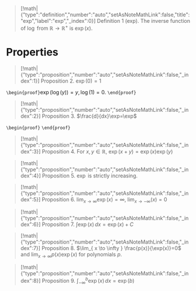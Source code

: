 > [!math|{"type":"definition","number":"auto","setAsNoteMathLink":false,"title":"exp","label":"exp","_index":0}] Definition 1 (exp).
> The inverse function of $\log$ from $\mathbb{R} \to \mathbb{R}^{+}$ is $\exp(x)$.

# Properties

> [!math|{"type":"proposition","number":"auto","setAsNoteMathLink":false,"_index":1}] Proposition 2.
> $\exp(0)=1$

`\begin{proof}`$\exp(\log(y))=y, \log(1)=0$. `\end{proof}`

> [!math|{"type":"proposition","number":"auto","setAsNoteMathLink":false,"_index":2}] Proposition 3.
> $\frac{d}{dx}\exp=\exp$

`\begin{proof}`
`\end{proof}`

> [!math|{"type":"proposition","number":"auto","setAsNoteMathLink":false,"_index":3}] Proposition 4.
> For $x,y \in \mathbb{R}$, $\exp(x+y)=\exp(x)\exp(y)$

> [!math|{"type":"proposition","number":"auto","setAsNoteMathLink":false,"_index":4}] Proposition 5.
> $\exp$ is strictly increasing.

> [!math|{"type":"proposition","number":"auto","setAsNoteMathLink":false,"_index":5}] Proposition 6.
> $\lim_{ x \to \infty }\exp(x)=\infty$, $\lim_{ x \to -\infty }(x)=0$

> [!math|{"type":"proposition","number":"auto","setAsNoteMathLink":false,"_index":6}] Proposition 7.
> $\int \exp(x) \, dx=\exp(x)+C$

> [!math|{"type":"proposition","number":"auto","setAsNoteMathLink":false,"_index":7}] Proposition 8.
> $\lim_{ x \to \infty } \frac{p(x)}{\exp(x)}=0$ and $\lim_{ x \to \infty }p(x)\exp(x)$ for polynomials $p$.

> [!math|{"type":"proposition","number":"auto","setAsNoteMathLink":false,"_index":8}] Proposition 9.
> $\int_{-\infty}^{b} \exp(x) \, dx=\exp(b)$